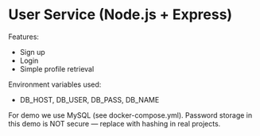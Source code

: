 # User Service (Node.js + Express)

Features:
- Sign up
- Login
- Simple profile retrieval

Environment variables used:
- DB_HOST, DB_USER, DB_PASS, DB_NAME

For demo we use MySQL (see docker-compose.yml). Password storage in this demo is NOT secure — replace with hashing in real projects.
